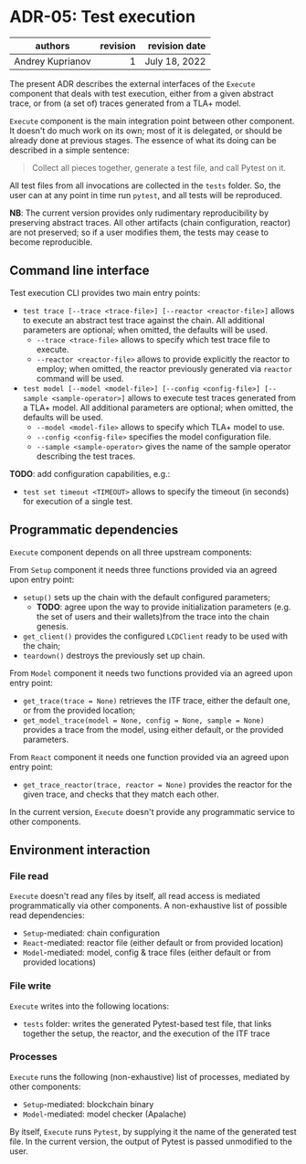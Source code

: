 # ADR-05: Test execution

| authors          | revision | revision date  |
| ---------------- | --------:| --------------:|
| Andrey Kuprianov |        1 | July 18, 2022  |

The present ADR describes the external interfaces of the `Execute` component that deals with test execution, either from a given abstract trace, or from (a set of) traces generated from a TLA+ model.

`Execute` component is the main integration point between other component. It doesn't do much work on its own; most of it is delegated, or should be already done at previous stages. The essence of what its doing can be described in a simple sentence:
> Collect all pieces together, generate a test file, and call Pytest on it.

All test files from all invocations are collected in the `tests` folder. So, the user can at any point in time run `pytest`, and all tests will be reproduced.

**NB**: The current version provides only rudimentary reproducibility by preserving abstract traces. All other artifacts (chain configuration, reactor) are not preserved; so if a user modifies them, the tests may cease to become reproducible.

## Command line interface

Test execution CLI provides two main entry points:

- `test trace [--trace <trace-file>] [--reactor <reactor-file>]` allows to execute an abstract test trace against the chain. All additional parameters are optional; when omitted, the defaults will be used.
  - `--trace <trace-file>` allows to specify which test trace file to execute. 
  - `--reactor <reactor-file>` allows to provide explicitly the reactor to employ; when omitted, the reactor previously generated via `reactor` command will be used.
- `test model [--model <model-file>] [--config <config-file>] [--sample <sample-operator>]` allows to execute test traces generated from a TLA+ model. All additional parameters are optional; when omitted, the defaults will be used.
  - `--model <model-file>` allows to specify which TLA+ model to use.
  - `--config <config-file>` specifies the model configuration file.
  - `--sample <sample-operator>` gives the name of the sample operator describing the test traces.

**TODO**: add configuration capabilities, e.g.:
- `test set timeout <TIMEOUT>` allows to specify the timeout (in seconds) for execution of a single test.

## Programmatic dependencies

`Execute` component depends on all three upstream components:

From `Setup` component it needs three functions provided via an agreed upon entry point:
- `setup()` sets up the chain with the default configured parameters;
  - **TODO**: agree upon the way to provide initialization parameters (e.g. the set of users and their wallets)from the trace into the chain genesis.
- `get_client()` provides the configured `LCDClient` ready to be used with the chain;
- `teardown()` destroys the previously set up chain.

From `Model` component it needs two functions provided via an agreed upon entry point:
- `get_trace(trace = None)` retrieves the ITF trace, either the default one, or from the provided location;
- `get_model_trace(model = None, config = None, sample = None)` provides a trace from the model, using either default, or the provided parameters.

From `React` component it needs one function provided via an agreed upon entry point:
- `get_trace_reactor(trace, reactor = None)` provides the reactor for the given trace, and checks that they match each other.

In the current version, `Execute` doesn't provide any programmatic service to other components.

## Environment interaction

### File read

`Execute` doesn't read any files by itself, all read access is mediated programmatically via other components. A non-exhaustive list of possible read dependencies:
- `Setup`-mediated: chain configuration
- `React`-mediated: reactor file (either default or from provided location)
- `Model`-mediated: model, config & trace files (either default or from provided locations)

### File write

`Execute` writes into the following locations:
- `tests` folder: writes the generated Pytest-based test file, that links together the setup, the reactor, and the execution of the ITF trace

### Processes

`Execute` runs the following (non-exhaustive) list of processes, mediated by other components:
- `Setup`-mediated: blockchain binary
- `Model`-mediated: model checker (Apalache)

By itself, `Execute` runs `Pytest`, by supplying it the name of the generated test file. In the current version, the output of Pytest is passed unmodified to the user.